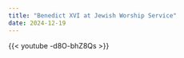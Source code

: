 ```yaml
---
title: "Benedict XVI at Jewish Worship Service"
date: 2024-12-19
---
```


{{< youtube -d8O-bhZ8Qs >}}
